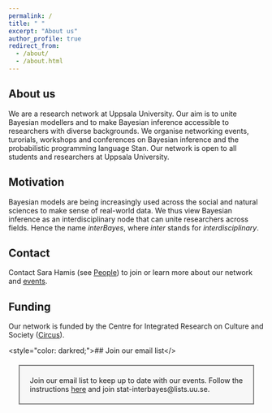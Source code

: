 ```yaml
---
permalink: /
title: " "
excerpt: "About us"
author_profile: true
redirect_from: 
  - /about/
  - /about.html
---
```


## About us
We are a research network at Uppsala University. Our aim is to unite Bayesian modellers and to make Bayesian inference accessible to researchers with diverse backgrounds. 
We organise networking events, turorials, workshops and conferences on Bayesian inference and the probabilistic programming language Stan. Our network is open to all students and researchers at Uppsala University.

## Motivation
Bayesian models are being increasingly used across the social and natural sciences to make
sense of real-world data. We thus view Bayesian inference as an interdisciplinary node that can unite researchers across fields. Hence the name *interBayes*, where *inter* stands for *interdisciplinary*. 

## Contact
Contact Sara Hamis (see <a href="https://interbayes.github.io/people/">People</a>) to join or learn more about our network and <a href="https://interbayes.github.io/events/">events</a>.  

## Funding
Our network is funded by the Centre for Integrated Research on Culture and Society (<a href="https://www.uu.se/centrum/circus">Circus</a>).  

<style="color: darkred;">## Join our email list</>
<div style="background-color: #f7f7f7; border: 2px solid gray; padding: 20px; margin: 20px;">
  Join our email list to keep up to date with our events. 
  Follow the instructions <a href="https://lists.uu.se/sympa/help/user-subscribe.html">here</a> and join
  <style="color: darkred;">stat-interbayes@lists.uu.se</>.
</div>

